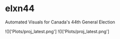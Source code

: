 # elxn44
Automated Visuals for Canada's 44th General Election

!()['Plots/proj_latest.png']
!()['Plots/proj_latest.png']